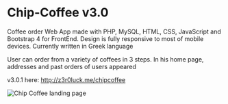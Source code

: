 # Chip-Coffee v3.0
Coffee order Web App made with PHP, MySQL, HTML, CSS, JavaScript and Bootstrap 4 for FrontEnd. Design is fully responsive to most of mobile devices. Currently written in Greek language

User can order from a variety of coffees in 3 steps. In his home page, addresses and past orders of users appeared

v3.0.1 here: http://z3r0luck.me/chipcoffee

![Chip Coffee landing page](https://github.com/z3r0Luck/Chip-Coffee/blob/master/images/cc_home.png?raw=true)
